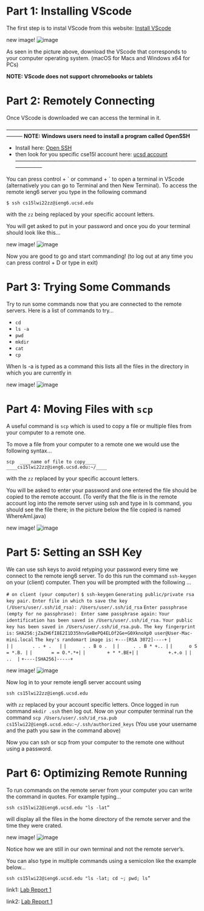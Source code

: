 # Part 1: Installing VScode

The first step is to instal VScode from this website: 
[Install VScode](https://code.visualstudio.com/)

new image!
![image](Installing_vscode.png)

As seen in the picture above, download the VScode that corresponds to your computer operating system. (macOS for Macs and Windows x64 for PCs)

**NOTE: VScode does not support chromebooks or tablets**

# Part 2: Remotely Connecting

Once VScode is downloaded we can access the terminal in it.

———————————————————————————————————————
**NOTE: Windows users need to install a program called OpenSSH**
- Install here: [Open SSH](https://docs.microsoft.com/en-us/windows-server/administration/openssh/openssh_install_firstuse)
- then look for you specific cse15l account here: [ucsd account](https://sdacs.ucsd.edu/~icc/index.php)
———————————————————————————————————————

You can press control + \` or command + ` to open a terminal in VScode (alternatively you can go to Terminal and then New Terminal).
To access the remote ieng6 server you type in the following command 

`$ ssh cs15lwi22zz@ieng6.ucsd.edu`

with the `zz` being replaced by your specific account letters.

You will get asked to put in your password and once you do your terminal should look like this… 

new image!
![image](remotely_connecting.png)

Now you are good to go and start commanding!
(to log out at any time you can press control + D or type in exit)

# Part 3: Trying Some Commands

Try to run some commands now that you are connected to the remote servers.
Here is a list of commands to try… 

- `cd`
- `ls -a`
- `pwd`
- `mkdir`
- `cat`
- `cp`

When ls -a is typed as a command this lists all the files in the directory in which you are currently in 

new image!
![image](commands.png)

# Part 4: Moving Files with `scp`

A useful command is `scp` which is used to copy a file or multiple files from your computer to a remote one. 

To move a file from your computer to a remote one we would use the following syntax… 

`scp  ____name of file to copy____   ____cs15lwi22zz@ieng6.ucsd.edu:~/____`

with the `zz` replaced by your specific account letters.

You will be asked to enter your password and one entered the file should be copied to the remote account. 
(To verify that the file is in the remote account log into the remote server using ssh and type in ls command, you should see the file there; in the picture below the file copied is named WhereAmI.java)

new image!
![image](using_scp.png)

# Part 5: Setting an SSH Key

We can use ssh keys to avoid retyping your password every time we connect to the remote ieng6 server. To do this run the command `ssh-keygen` on your (client) computer. Then you will be prompted with the following … 

`# on client (your computer)`
`$ ssh-keygen`
`Generating public/private rsa key pair.`
`Enter file in which to save the key (/Users/user/.ssh/id_rsa): /Users/user/.ssh/id_rsa`
`Enter passphrase (empty for no passphrase): `
`Enter same passphrase again:` 
`Your identification has been saved in /Users/user/.ssh/id_rsa.`
`Your public key has been saved in /Users/user/.ssh/id_rsa.pub.`
`The key fingerprint is:`
`SHA256:jZaZH6fI8E2I1D35hnvGeBePQ4ELOf2Ge+G0XknoXp0 user@User-Mac-mini.local`
`The key's randomart image is:`
`+---[RSA 3072]----+`
`|                 |`
`|       . . + .   |`
`|      . . B o .  |`
`|     . . B * +.. |`
`|      o S = *.B. |`
`|       = = O.*.*+|`
`|        + * *.BE+|`
`|           +.+.o |`
`|             ..  |`
`+----[SHA256]-----+`

new image!
![image](ssh-key.png)

Now log in to your remote ieng6 server account using

`ssh cs15lwi22zz@ieng6.ucsd.edu` 

with `zz` replaced by your account specific letters.
Once logged in run command `mkdir .ssh` then log out.
Now on your computer terminal run the command
`scp /Users/user/.ssh/id_rsa.pub cs15lwi22@ieng6.ucsd.edu:~/.ssh/authorized_keys`
(You use your username and the path you saw in the command above)

Now you can ssh or scp from your computer to the remote one without using a password.

# Part 6: Optimizing Remote Running

To run commands on the remote server from your computer you can write the command in quotes. For example typing… 

`ssh cs15lwi22@ieng6.ucsd.edu "ls -lat”`

will display all the files in the home directory of the remote server and the time they were crated. 

new image!
![image](optimization.png)

Notice how we are still in our own terminal and not the remote server’s.

You can also type in multiple commands using a semicolon like the example below… 

`ssh cs15lwi22@ieng6.ucsd.edu "ls -lat; cd ~; pwd; ls”`

link1: [Lab Report 1](lab-report-1-week-2.md)

link2: [Lab Report 1](https://wgascarosas.github.io/cse15l-lab-reports/lab-report-1-week-2.html)

